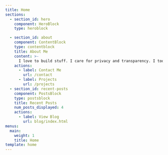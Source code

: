 ```yaml
---
title: Home
sections:
  - section_id: hero
    component: HeroBlock
    type: heroblock

  - section_id: about
    component: ContentBlock
    type: contentblock
    title: About Me
    content: >-
      I love to build stuff. I care for privacy and transparency. I took Bachelor of Science in Information Technology and I got into more in-depth about developing application and modularize the structure of the program to make a better develoepr experience.
    actions:
      - label: Contact Me
        url: /contact
      - label: Projects
        url: /projects
  - section_id: recent-posts
    component: PostsBlock
    type: postsblock
    title: Recent Posts
    num_posts_displayed: 4
    actions:
      - label: View Blog
        url: blog/index.html
menus:
  main:
    weight: 1
    title: Home
template: home
---
```

